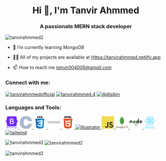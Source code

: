 <h1 align="center">Hi 👋, I'm Tanvir Ahmmed</h1>
<h3 align="center">A passionate MERN stack developer</h3>

<p align="left"> <img src="https://komarev.com/ghpvc/?username=tanvirahmmed2&label=Profile%20views&color=0e75b6&style=flat" alt="tanvirahmmed2" /> </p>

- 🌱 I’m currently learning *MongoDB*

- 👨‍💻 All of my projects are available at [Https://tanvirahmmed.netlify.app](Https://tanvirahmmed.netlify.app)

- 📫 How to reach me *tanvir004006@gmail.com*

<h3 align="left">Connect with me:</h3>
<p align="left">
<a href="https://fb.com/tanvirahmmedofficial" target="blank"><img align="center" src="https://raw.githubusercontent.com/rahuldkjain/github-profile-readme-generator/master/src/images/icons/Social/facebook.svg" alt="tanvirahmmedofficial" height="30" width="40" /></a>
<a href="https://instagram.com/tanvirahmmed.4" target="blank"><img align="center" src="https://raw.githubusercontent.com/rahuldkjain/github-profile-readme-generator/master/src/images/icons/Social/instagram.svg" alt="tanvirahmmed.4" height="30" width="40" /></a>
<a href="https://www.youtube.com/c/@disibin" target="blank"><img align="center" src="https://raw.githubusercontent.com/rahuldkjain/github-profile-readme-generator/master/src/images/icons/Social/youtube.svg" alt="@disibin" height="30" width="40" /></a>
</p>

<h3 align="left">Languages and Tools:</h3>
<p align="left"> <a href="https://getbootstrap.com" target="_blank" rel="noreferrer"> <img src="https://raw.githubusercontent.com/devicons/devicon/master/icons/bootstrap/bootstrap-plain-wordmark.svg" alt="bootstrap" width="40" height="40"/> </a> <a href="https://www.cprogramming.com/" target="_blank" rel="noreferrer"> <img src="https://raw.githubusercontent.com/devicons/devicon/master/icons/c/c-original.svg" alt="c" width="40" height="40"/> </a> <a href="https://www.w3schools.com/css/" target="_blank" rel="noreferrer"> <img src="https://raw.githubusercontent.com/devicons/devicon/master/icons/css3/css3-original-wordmark.svg" alt="css3" width="40" height="40"/> </a> <a href="https://expressjs.com" target="_blank" rel="noreferrer"> <img src="https://raw.githubusercontent.com/devicons/devicon/master/icons/express/express-original-wordmark.svg" alt="express" width="40" height="40"/> </a> <a href="https://www.w3.org/html/" target="_blank" rel="noreferrer"> <img src="https://raw.githubusercontent.com/devicons/devicon/master/icons/html5/html5-original-wordmark.svg" alt="html5" width="40" height="40"/> </a> <a href="https://www.adobe.com/in/products/illustrator.html" target="_blank" rel="noreferrer"> <img src="https://www.vectorlogo.zone/logos/adobe_illustrator/adobe_illustrator-icon.svg" alt="illustrator" width="40" height="40"/> </a> <a href="https://developer.mozilla.org/en-US/docs/Web/JavaScript" target="_blank" rel="noreferrer"> <img src="https://raw.githubusercontent.com/devicons/devicon/master/icons/javascript/javascript-original.svg" alt="javascript" width="40" height="40"/> </a> <a href="https://www.mongodb.com/" target="_blank" rel="noreferrer"> <img src="https://raw.githubusercontent.com/devicons/devicon/master/icons/mongodb/mongodb-original-wordmark.svg" alt="mongodb" width="40" height="40"/> </a> <a href="https://nodejs.org" target="_blank" rel="noreferrer"> <img src="https://raw.githubusercontent.com/devicons/devicon/master/icons/nodejs/nodejs-original-wordmark.svg" alt="nodejs" width="40" height="40"/> </a> <a href="https://reactjs.org/" target="_blank" rel="noreferrer"> <img src="https://raw.githubusercontent.com/devicons/devicon/master/icons/react/react-original-wordmark.svg" alt="react" width="40" height="40"/> </a> <a href="https://tailwindcss.com/" target="_blank" rel="noreferrer"> <img src="https://www.vectorlogo.zone/logos/tailwindcss/tailwindcss-icon.svg" alt="tailwind" width="40" height="40"/> </a> </p>

<p><img align="left" src="https://github-readme-stats.vercel.app/api/top-langs?username=tanvirahmmed2&show_icons=true&locale=en&layout=compact" alt="tanvirahmmed2" /></p>

<p>&nbsp;<img align="center" src="https://github-readme-stats.vercel.app/api?username=tanvirahmmed2&show_icons=true&locale=en" alt="tanvirahmmed2" /></p>

<p><img align="center" src="https://github-readme-streak-stats.herokuapp.com/?user=tanvirahmmed2&" alt="tanvirahmmed2" /></p>
